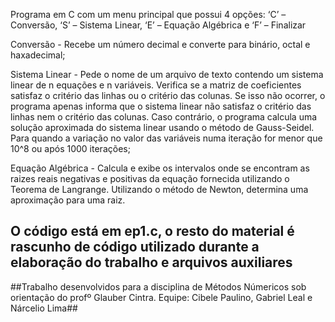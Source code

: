 Programa em C com um menu principal que possui 4 opções: ‘C’ – Conversão, ‘S’ – Sistema Linear, ‘E’ – Equação Algébrica e ‘F’ – Finalizar

Conversão - Recebe um número decimal e converte para binário, octal e haxadecimal;

Sistema Linear - Pede o nome de um arquivo de texto contendo um sistema linear de n equações e n variáveis. Verifica se a matriz de coeficientes satisfaz o critério das linhas ou o critério das colunas. Se isso não ocorrer, o programa apenas informa que o sistema linear não satisfaz o critério das linhas nem o critério das colunas. Caso contrário, o programa calcula uma solução aproximada do sistema linear usando o método de Gauss-Seidel. Para quando a variação no valor das variáveis numa iteração for menor que  10^8 ou após 1000 iterações;

Equação Algébrica - Calcula e exibe os intervalos onde se encontram as raizes reais negativas e positivas da equação fornecida utilizando o Teorema de Langrange. Utilizando o método de Newton, determina uma aproximação para uma raiz.

## O código está em ep1.c, o resto do material é rascunho de código utilizado durante a elaboração do trabalho e arquivos auxiliares

##Trabalho desenvolvidos para a disciplina de Métodos Númericos sob orientação do profº Glauber Cintra. Equipe: Cibele Paulino, Gabriel Leal e Nárcelio Lima##
